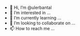 - 👋 Hi, I’m @ulerbantal
- 👀 I’m interested in ...
- 🌱 I’m currently learning ...
- 💞️ I’m looking to collaborate on ...
- 📫 How to reach me ...

<!---
ulerbantal/ulerbantal is a ✨ special ✨ repository because its `README.md` (this file) appears on your GitHub profile.
You can click the Preview link to take a look at your changes.
--->
